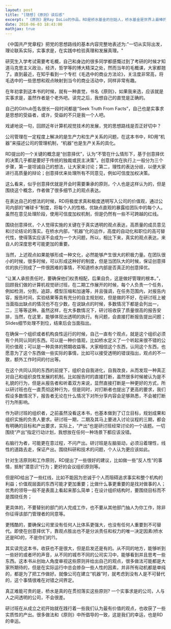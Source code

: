 ```yaml
---
layout: post
title: "[随想]《原则》读后感"
excerpt: "《原则》是Ray DaLio的作品，RD是桥水基金的创始人，桥水基金是世界上最棒的对冲基金公司。自己是一个工程师，对量化投资所知甚少，幸好这本书不是一本专业书籍，还是找到了一些很有启发的观点。"
date: 2018-06-03 18:43:00
mathjax: true
---
```


《中国共产党章程》把党的思想路线的基本内容完整地表述为:"一切从实际出发，理论联系实际，实事求是，在实践中检验真理和发展真理。"

研究生入学考试需要考毛概，自己和身边的很多同学都感慨过到了考研的时候才知道马克思主义政治，经济，哲学等的博大精深之处，然而当年的毛概课，大家都翘了。直到最近，在知乎看到一个专栏《毛选中的商业方法论》，关注度非常高，将毛选中的一些思想和观点映射到当今的商业活动中，同样非常有趣。

在年初拿到这本书的时候，就有一种直觉，书名《原则》，如果我来选，应该就是实事求是，虽然作者是个老外吧。读完之后，我想自己的直觉是正确的。

自己的Github签名很长一段时间都是“Seek Truth From Facts”，自己也是实事求是思想的受益者，或许，受益的不只是我一个人吧。

戏谑地说一句，回顾近年计算机视觉技术的发展，党的思想路线是否正好切中？

公司管理在一定程度上解决的是生产力和生产关系的问题，在这本书中，RD用“机器”来描述公司的管理机制，“机器”也是生产关系的具化。

RD提出的一个关键的概念是“创意择优”，认为“不管在什么情形下，基于创意择优的决策几乎都是要好于传统的独裁或民主决策”。创意择优在执行上一般分为三个步骤，第一是坦诚自己的想法，让大家来讨论；第二，理性的表达分歧，以便大家进行高质量的辩论；创意择优来处理所有不同意见，例如可信度加权决策。

这么看来，似乎创意择优就是开会时需要秉承的原则，个人也是这样认为的，但是围绕这个概念，作者做了很多细节上的观点表达。

在表达自己的想法的时候，RD将极度求真和极度透明写入公司的价值观，通过公司内部的“棒球卡”制度，将每个人的性格，优缺点直观的暴露给团队中的每个人。虽然在意见处理阶段，使用可信度加权机制，但是仍然有一些不可跨越的红线。

围绕创意择优，个人觉得实施的关键在于真实透明的观点表达，高质量的成员意见和讨论结论的落实。在桥水内部，“机器”化的运作，高度的自动化和职位的高可替代性，使得落实应该不会成为一个大问题，所以，相比下来，真实的观点表达，来自人的深度思考可能更加的重要。

当然，上述观点如果能够形成一种文化，必然能够产生很大的积极力量。在团队很小的时候，很多时候，可以形成这种好的制度，但是当团队大的时候，保证创意择优的执行则成了一件很困难的事情，不知道桥水内部是否真正的创意择优。

“让某人承担责任时，要确保他们权责相配，后果自负，这是做好管理的根本。”，回顾我们做的计算机视觉研讨班，在二期工作展开的时候，每个人负责一个任务，例如检测，分割，追踪，模型压缩和加速等，并且强调，在任务范围内，对报告内容，报告时间，实验结果等具有充分的自主规划权，但是做的不好，在研讨班上被当面指出缺点的情况也不在少数，在说缺点的时候，多数情况下都是会列出一，二，三等等这种。虽然这样，在大多数情况下，研讨班收获了质量很高的报告安排，当然，在这里，能够体现出透明的执行。有问题，会直接打断报告提出问题；Slides细节处理不到位，结束后会当面指出。

在确保一个组织或者机构良性运行的时候，自己一直有个观点，就是这个组织必须有个共同认同的东西。可以是一种价值观，比如桥水定义了一个听起来很不错的公司价值观；可以是一种具体的预期收益等。大家相信这个东西，认同这个东西，也愿意为了这个东西做一些实际的事情，比如可以接受透明的错误指出，观点的不一致，额外工作时间的付出等。

在这个共同认同的东西的前提下，组织会自我进化，自我改良，从而发现一种真正对自己和组织良性发展的机制。比如报告时的直接打断，虽然很多时候被认为是不礼貌的行为，但是从报告者和听着双方来说，显然直接打断是一种更好的方式，所以研讨班也在一直贯彻这种行为，但是同时，对打断者也提出了更高的要求，我们假设多数情况下，报告者无论在什么情况下对所分享内容会足够熟悉，不会被打断行为所影响。

作为研讨班的组织者，之前虽然没看这本书，也基本做到了订立目标，规划成果和组织实施的负责人要求。研讨班一期，二期及其马上要进入讨论议程的三期，都会有明确的目标和产出要求，实际上，“产出”也是研讨班经常讨论的一个话题。一切围绕“产出”指定行动计划，我想放在任何一种场景下都应该没错。

右脑行为者，可能更在意过程，不问产出。研讨班是左脑驱动，必须沿着理性，线性的道路去走，保证产出。围绕科研和技术的问题，个人认为更应该如此。

针对生活原则和工作原则，RD提出了一些很好的建议，比如做一些”反人性“的事情，抵制”潜意识“行为；更好的会议组织原则等。

但是RD给出了一些红线，比如不能因为忠诚于个人而阻碍追求事实和整个机构的利益；价值观层面的东西可能才更加重要；比做什么事更重要的是找对做事的人；优秀的领导一般不是表面上看起来那么简单；在设计组织结构时，要围绕目标而不是围绕任务；

更具体的，不要替别的部门的人完成工作，也不要从其他部门抽人为你工作，除非你征得该部门管理者的同意等。

更残酷的，要确保公司里没有任何人比体系更强大，也没有任何人重要到不可替代。即使在创意择优下，靠观点胜出也不是分派责任和权力的唯一决定因素(桥水还是RD的，不是你们的?)。

其实读完这本书，收获也不是很大，但是启发还是有的。从不同的地方，能够听到一些好的或者坏的声音，从不同的城市不同的公司实习中，能够看到并且思考一些东西。这本书从创始人角度审视这些原则并给出自己的观点，很多做法可能都是大家所期待的，但是在实际运行中总会掺杂一些人性的因素，并非所有动机都是单纯的，都是为了把工作做好。就像公司在建立“机器”时，就考虑到没有人是不可替代的，这个事情很难在对错之间界定。

真正难能可贵的是，桥水是真的在贯彻落实这些原则? 一个实事求是的公司，人与人之间透明的公司，不会很差。

研讨班在从成立之初开始就在践行着一些我们认为最有价值的观点，也收获了一些实质性的产出。很多做法和《原则》中所倡导的一致，这是我们的幸运，也是RD的幸运。













